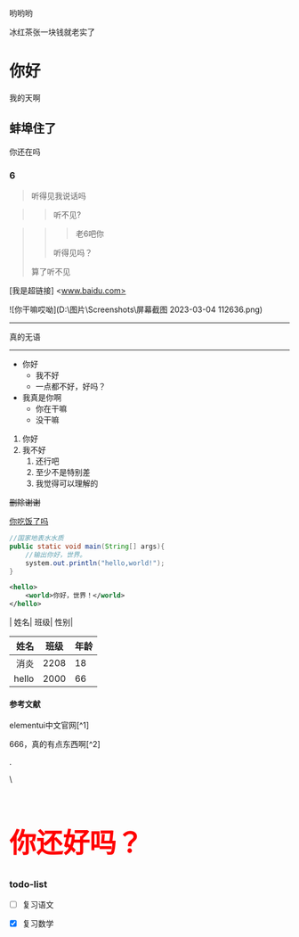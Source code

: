 哟哟哟

冰红茶张一块钱就老实了

# 你好

我的天啊 </br>

## 蚌埠住了

你还在吗

### 6

> 听得见我说话吗

> > 听不见?

> > > 老6吧你
> >
> > 听得见吗？
>
> 算了听不见

[我是超链接] <www.baidu.com>

![你干嘛哎呦](D:\图片\Screenshots\屏幕截图 2023-03-04 112636.png)

---

真的无语

---



+ 你好 
  + 我不好
  + 一点都不好，好吗？
+ 我真是你啊
  + 你在干嘛
  + 没干嘛

1. 你好
2. 我不好
   1. 还行吧
   2. 至少不是特别差
   3. 我觉得可以理解的

~~删除谢谢~~

<u>你吃饭了吗</u>

```java
//国家地表水水质
public static void main(String[] args){
    //输出你好，世界。
    system.out.println("hello,world!");
}
```

```xml
<hello>
    <world>你好，世界！</world>
</hello>
```

| 姓名| 班级| 性别|

| 姓名 | 班级 | 年龄 |
| ----: | :----: | :---- |
| 消炎 | 2208 | 18 |
|hello |2000 |66 |

#### 参考文献

 elementui中文官网[^1]

666，真的有点东西啊[^2]

\.

\\

<h1 style="color: red;font-size: 48px">你还好吗？</h1>

### todo-list

- [ ] 复习语文

- [x] 复习数学







